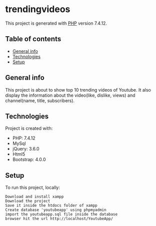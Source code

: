 # trendingvideos

This project is generated with [PHP](https://github.com/nayanpriya104/trendingvideos/) version 7.4.12.

## Table of contents
* [General info](#general-info)
* [Technologies](#technologies)
* [Setup](#setup)

## General info
This project is about to show top 10 trending videos of Youtube. It also display the information about the video(like, dislike, views) and channel(name, title, subscribers).
	
## Technologies
Project is created with:
* PHP: 7.4.12
* MySql
* jQuery: 3.6.0
* Html5
* Bootstrap: 4.0.0

## Setup
To run this project, locally:

```
Download and install xampp
Download the project 
Save it inside the htdocs folder of xampp
Create database 'youtubeapp' using phpmyadmin
import the youtubeapp.sql file inside the database
browser hit the url http://localhost/YoutubeApp/
```
